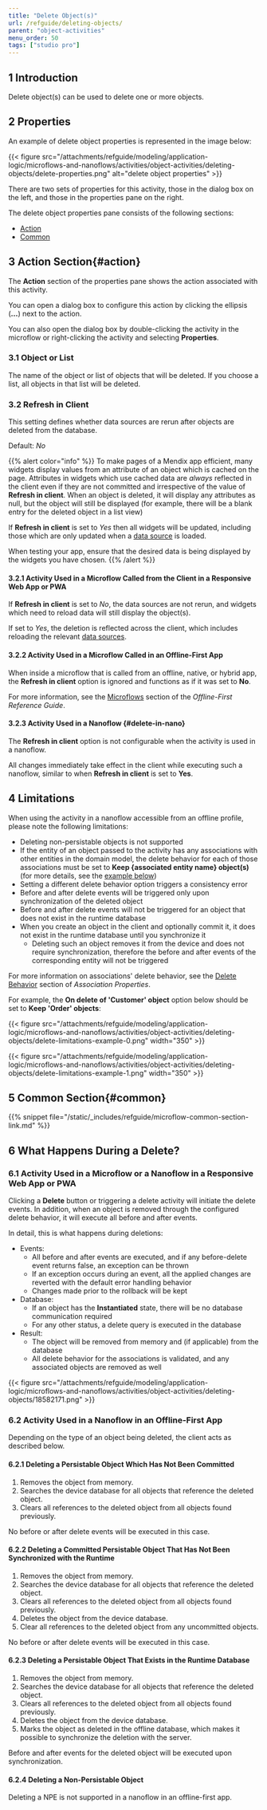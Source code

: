 ```yaml
---
title: "Delete Object(s)"
url: /refguide/deleting-objects/
parent: "object-activities"
menu_order: 50
tags: ["studio pro"]
---
```


## 1 Introduction

Delete object(s) can be used to delete one or more objects.

## 2 Properties

An example of delete object properties is represented in the image below:

{{< figure src="/attachments/refguide/modeling/application-logic/microflows-and-nanoflows/activities/object-activities/deleting-objects/delete-properties.png" alt="delete object properties" >}}

There are two sets of properties for this activity, those in the dialog box on the left, and those in the properties pane on the right.

The delete object properties pane consists of the following sections:

* [Action](#action)
* [Common](#common)

## 3 Action Section{#action}

The **Action** section of the properties pane shows the action associated with this activity.

You can open a dialog box to configure this action by clicking the ellipsis (**…**) next to the action.

You can also open the dialog box by double-clicking the activity in the microflow or right-clicking the activity and selecting **Properties**.

### 3.1 Object or List

The name of the object or list of objects that will be deleted. If you choose a list, all objects in that list will be deleted.

### 3.2 Refresh in Client

This setting defines whether data sources are rerun after objects are deleted from the database.

Default: *No*

{{% alert color="info" %}}
To make pages of a Mendix app efficient, many widgets display values from an attribute of an object which is cached on the page. Attributes in widgets which use cached data are *always* reflected in the client even if they are not committed and irrespective of the value of **Refresh in client**. When an object is deleted, it will display any attributes as null, but the object will still be displayed (for example, there will be a blank entry for the deleted object in a list view) 

If **Refresh in client** is set to *Yes* then all widgets will be updated, including those which are only updated when a [data source](/refguide/data-sources/) is loaded. 

When testing your app, ensure that the desired data is being displayed by the widgets you have chosen.
{{% /alert %}}

#### 3.2.1 Activity Used in a Microflow Called from the Client in a Responsive Web App or PWA

If **Refresh in client** is set to *No*, the data sources are not rerun, and widgets which need to reload data will still display the object(s).

If set to *Yes*, the deletion is reflected across the client, which includes reloading the relevant [data sources](/refguide/data-sources/).

#### 3.2.2 Activity Used in a Microflow Called in an Offline-First App

When inside a microflow that is called from an offline, native, or hybrid app, the **Refresh in client** option is ignored and functions as if it was set to **No**.

For more information, see the [Microflows](/refguide/offline-first/#microflows) section of the *Offline-First Reference Guide*.

#### 3.2.3 Activity Used in a Nanoflow {#delete-in-nano}

The **Refresh in client** option is not configurable when the activity is used in a nanoflow. 

All changes immediately take effect in the client while executing such a nanoflow, similar to when **Refresh in client** is set to **Yes**.

## 4 Limitations

When using the activity in a nanoflow accessible from an offline profile, please note the following limitations:

* Deleting non-persistable objects is not supported
* If the entity of an object passed to the activity has any associations with other entities in the domain model, the delete behavior for each of those associations must be set to **Keep {associated entity name} object(s)** (for more details, see the [example below](#delete-example))
* Setting a different delete behavior option triggers a consistency error
* Before and after delete events will be triggered only upon synchronization of the deleted object
* Before and after delete events will not be triggered for an object that does not exist in the runtime database
*  When you create an object in the client and optionally commit it, it does not exist in the runtime database until you synchronize it
	* Deleting such an object removes it from the device and does not require synchronization, therefore the before and after events of the corresponding entity will not be triggered

For more information on associations' delete behavior, see the [Delete Behavior](/refguide/association-properties/#delete-behavior) section of *Association Properties*.

<a name="delete-example"></a> For example, the **On delete of 'Customer' object** option below should be set to **Keep 'Order' objects**:

{{< figure src="/attachments/refguide/modeling/application-logic/microflows-and-nanoflows/activities/object-activities/deleting-objects/delete-limitations-example-0.png"   width="350"  >}}

{{< figure src="/attachments/refguide/modeling/application-logic/microflows-and-nanoflows/activities/object-activities/deleting-objects/delete-limitations-example-1.png"   width="350"  >}}

## 5 Common Section{#common}

{{% snippet file="/static/_includes/refguide/microflow-common-section-link.md" %}}

## 6 What Happens During a Delete? 

### 6.1 Activity Used in a Microflow or a Nanoflow in a Responsive Web App or PWA

Clicking a **Delete** button or triggering a delete activity will initiate the delete events. In addition, when an object is removed through the configured delete behavior, it will execute all before and after events.

In detail, this is what happens during deletions:

* Events:
	* All before and after events are executed, and if any before-delete event returns false, an exception can be thrown
	* If an exception occurs during an event, all the applied changes are reverted with the default error handling behavior
	* Changes made prior to the rollback will be kept
* Database:
	* If an object has the **Instantiated** state, there will be no database communication required
	* For any other status, a delete query is executed in the database
* Result:
	* The object will be removed from memory and (if applicable) from the database
	* All delete behavior for the associations is validated, and any associated objects are removed as well

{{< figure src="/attachments/refguide/modeling/application-logic/microflows-and-nanoflows/activities/object-activities/deleting-objects/18582171.png" >}}

### 6.2 Activity Used in a Nanoflow in an Offline-First App 

Depending on the type of an object being deleted, the client acts as described below.

#### 6.2.1 Deleting a Persistable Object Which Has Not Been Committed  

1. Removes the object from memory.
1. Searches the device database for all objects that reference the deleted object.
1. Clears all references to the deleted object from all objects found previously.

No before or after delete events will be executed in this case.

#### 6.2.2 Deleting a Committed Persistable Object That Has Not Been Synchronized with the Runtime

1. Removes the object from memory.
1. Searches the device database for all objects that reference the deleted object.
1. Clears all references to the deleted object from all objects found previously.
1. Deletes the object from the device database.
1. Clear all references to the deleted object from any uncommitted objects.

No before or after delete events will be executed in this case.

#### 6.2.3 Deleting a Persistable Object That Exists in the Runtime Database

1. Removes the object from memory.
1. Searches the device database for all objects that reference the deleted object.
1. Clears all references to the deleted object from all objects found previously.
1. Deletes the object from the device database.
1. Marks the object as deleted in the offline database, which makes it possible to synchronize the deletion with the server.

Before and after events for the deleted object will be executed upon synchronization.

#### 6.2.4 Deleting a Non-Persistable Object

Deleting a NPE is not supported in a nanoflow in an offline-first app.
